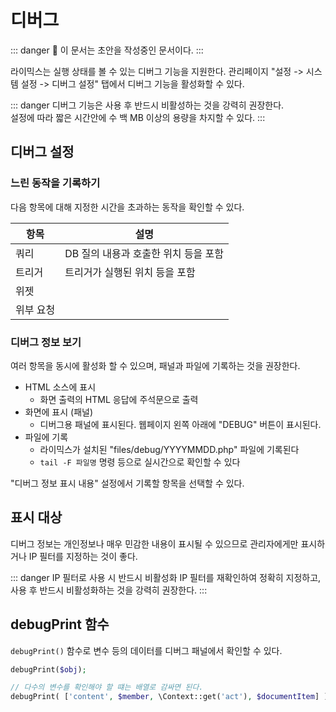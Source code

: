 # 디버그

::: danger
🚧 이 문서는 초안을 작성중인 문서이다.
:::

라이믹스는 실행 상태를 볼 수 있는 디버그 기능을 지원한다. 관리페이지 "설정 -> 시스템 설정 -> 디버그 설정" 탭에서 디버그 기능을 활성화할 수 있다.

::: danger
디버그 기능은 사용 후 반드시 비활성하는 것을 강력히 권장한다.  
설정에 따라 짧은 시간안에 수 백 MB 이상의 용량을 차지할 수 있다.
:::

## 디버그 설정 <Badge type="danger" text="🚧 초안 작성중" />

### 느린 동작을 기록하기

다음 항목에 대해 지정한 시간을 초과하는 동작을 확인할 수 있다.

| 항목      | 설명                                 |
| --------- | ------------------------------------ |
| 쿼리      | DB 질의 내용과 호출한 위치 등을 포함 |
| 트리거    | 트리거가 실행된 위치 등을 포함       |
| 위젯      |                                      |
| 위부 요청 |                                      |

### 디버그 정보 보기

여러 항목을 동시에 활성화 할 수 있으며, 패널과 파일에 기록하는 것을 권장한다.

- HTML 소스에 표시
  - 화면 출력의 HTML 응답에 주석문으로 출력
- 화면에 표시 (패널)
  - 디버그용 패널에 표시된다. 웹페이지 왼쪽 아래에 "DEBUG" 버튼이 표시된다.
- 파일에 기록
  - 라이믹스가 설치된 "files/debug/YYYYMMDD.php" 파일에 기록된다
  - `tail -F 파일명` 명령 등으로 실시간으로 확인할 수 있다

"디버그 정보 표시 내용" 설정에서 기록할 항목을 선택할 수 있다.

## 표시 대상 <Badge type="danger" text="🚧 초안 작성중" />

디버그 정보는 개인정보나 매우 민감한 내용이 표시될 수 있으므로 관리자에게만 표시하거나 IP 필터를 지정하는 것이 좋다.

::: danger IP 필터로 사용 시 반드시 비활성화
IP 필터를 재확인하여 정확히 지정하고, 사용 후 반드시 비활성화하는 것을 강력히 권장한다.
:::

## debugPrint 함수

`debugPrint()` 함수로 변수 등의 데이터를 디버그 패널에서 확인할 수 있다.

```php
debugPrint($obj);

// 다수의 변수를 확인해야 할 떄는 배열로 감싸면 된다.
debugPrint( ['content', $member, \Context::get('act'), $documentItem] );
```

